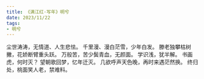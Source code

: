 ```yaml
---
title: 《满江红·写年》明兮
date: 2023/11/22
tags:
- 明兮
---
```

尘世涛涛，无情道、人生悲怯。
千里漫、漫白茫雪，少年白发。
滕老独攀枯树撇，花娇断臂重头跃。
万般苦，苦少鬓青血，无颜面。
学识浅，犹半解。
书画虎，何时灭？
望朝歌回梦，忆年迁灭。
几欲呼声天色晚，再时来遇茫然换。
终归处，桃面笑人老，禁难料。
